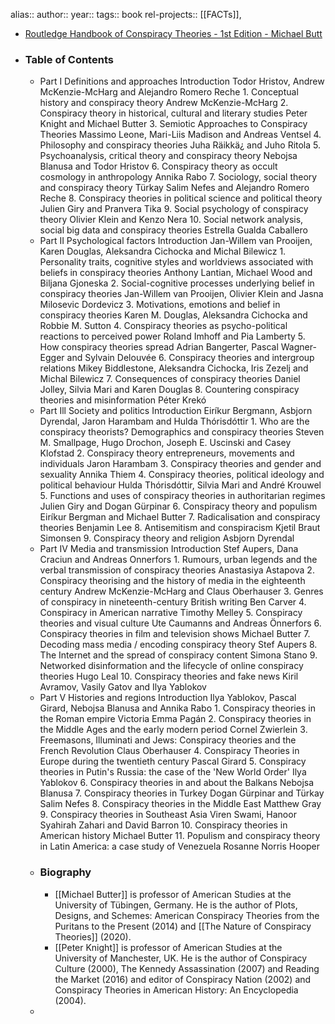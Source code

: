 alias::
author::
year::
tags:: book
rel-projects:: [[FACTs]],



- [Routledge Handbook of Conspiracy Theories - 1st Edition - Michael Butt](https://www.routledge.com/Routledge-Handbook-of-Conspiracy-Theories/Butter-Knight/p/book/9780815361749)
- ### Table of Contents
	- Part I
	  Definitions and approaches
	  Introduction
	  Todor Hristov, Andrew McKenzie-McHarg and Alejandro Romero Reche 1. Conceptual history and conspiracy theory Andrew McKenzie-McHarg 2. Conspiracy theory in historical, cultural and literary studies Peter Knight and Michael Butter 3. Semiotic Approaches to Conspiracy Theories Massimo Leone, Mari-Liis Madison and Andreas Ventsel 4. Philosophy and conspiracy theories Juha Räikkä¿ and Juho Ritola 5. Psychoanalysis, critical theory and conspiracy theory Nebojsa Blanusa and Todor Hristov 6. Conspiracy theory as occult cosmology in anthropology Annika Rabo
	  7. Sociology, social theory and conspiracy theory Türkay Salim Nefes and Alejandro Romero Reche 8. Conspiracy theories in political science and political theory Julien Giry and Pranvera Tika 9. Social psychology of conspiracy theory Olivier Klein and Kenzo Nera
	  10. Social network analysis, social big data and conspiracy theories Estrella Gualda Caballero
	- Part II
	  Psychological factors
	  Introduction
	  Jan-Willem van Prooijen, Karen Douglas, Aleksandra Cichocka and Michal Bilewicz 1. Personality traits, cognitive styles and worldviews associated with beliefs in conspiracy theories Anthony Lantian, Michael Wood and Biljana Gjoneska 2. Social-cognitive processes underlying belief in conspiracy theories Jan-Willem van Prooijen, Olivier Klein and Jasna Milosevic Dordevicz 3. Motivations, emotions and belief in conspiracy theories Karen M. Douglas, Aleksandra Cichocka and Robbie M. Sutton 4. Conspiracy theories as psycho-political reactions to perceived power Roland Imhoff and Pia Lamberty 5. How conspiracy theories spread Adrian Bangerter, Pascal Wagner-Egger and Sylvain Delouvée 6. Conspiracy theories and intergroup relations Mikey Biddlestone, Aleksandra Cichocka, Iris Zezelj and Michal Bilewicz 7. Consequences of conspiracy theories Daniel Jolley, Silvia Mari and Karen Douglas 8. Countering conspiracy theories and misinformation Péter Krekó
	- Part Ill
	  Society and politics Introduction Eiríkur Bergmann, Asbjorn Dyrendal, Jaron Harambam and Hulda Thórisdóttir 1. Who are the conspiracy theorists? Demographics and conspiracy theories Steven M. Smallpage, Hugo Drochon, Joseph E. Uscinski and Casey Klofstad 2. Conspiracy theory entrepreneurs, movements and individuals Jaron Harambam 3. Conspiracy theories and gender and sexuality Annika Thiem
	  4. Conspiracy theories, political ideology and political behaviour Hulda Thórisdóttir, Silvia Mari and André Krouwel 5. Functions and uses of conspiracy theories in authoritarian regimes Julien Giry and Dogan Gürpinar 6. Conspiracy theory and populism Eiríkur Bergman and Michael Butter 7. Radicalisation and conspiracy theories Benjamin Lee 8. Antisemitism and conspiracism Kjetil Braut Simonsen 9. Conspiracy theory and religion Asbjorn Dyrendal
	- Part IV
	  Media and transmission
	  Introduction Stef Aupers, Dana Craciun and Andreas Onnerfors 1. Rumours, urban legends and the verbal transmission of conspiracy theories Anastasiya Astapova 2. Conspiracy theorising and the history of media in the eighteenth century Andrew McKenzie-McHarg and Claus Oberhauser 3. Genres of conspiracy in nineteenth-century British writing
	  Ben Carver
	  4. Conspiracy in American narrative Timothy Melley 5. Conspiracy theories and visual culture Ute Caumanns and Andreas Önnerfors
	  6. Conspiracy theories in film and television shows Michael Butter 7. Decoding mass media / encoding conspiracy theory Stef Aupers 8. The Internet and the spread of conspiracy content Simona Stano
	  9. Networked disinformation and the lifecycle of online conspiracy theories Hugo Leal 10. Conspiracy theories and fake news Kiril Avramov, Vasily Gatov and Ilya Yablokov
	- Part V
	  Histories and regions Introduction
	  Ilya Yablokov, Pascal Girard, Nebojsa Blanusa and Annika Rabo 1. Conspiracy theories in the Roman empire Victoria Emma Pagán 2. Conspiracy theories in the Middle Ages and the early modern period
	  Cornel Zwierlein
	  3. Freemasons, Illuminati and Jews: Conspiracy theories and the French Revolution Claus Oberhauser 4. Conspiracy Theories in Europe during the twentieth century
	  Pascal Girard
	  5. Conspiracy theories in Putin's Russia: the case of the 'New World Order' Ilya Yablokov 6. Conspiracy theories in and about the Balkans Nebojsa Blanusa 7. Conspiracy theories in Turkey Dogan Gürpinar and Türkay Salim Nefes 8. Conspiracy theories in the Middle East Matthew Gray 9. Conspiracy theories in Southeast Asia Viren Swami, Hanoor Syahirah Zahari and David Barron 10. Conspiracy theories in American history
	  Michael Butter
	  11. Populism and conspiracy theory in Latin America: a case study of Venezuela Rosanne Norris Hooper
	- ### Biography
		- [[Michael Butter]] is professor of American Studies at the University of Tübingen, Germany. He is the author of Plots, Designs, and Schemes: American Conspiracy Theories from the Puritans to the Present (2014) and [[The Nature of Conspiracy Theories]] (2020).
		- [[Peter Knight]] is professor of American Studies at the University of Manchester, UK. He is the author of Conspiracy Culture (2000), The Kennedy Assassination (2007) and Reading the Market (2016) and editor of Conspiracy Nation (2002) and Conspiracy Theories in American History: An Encyclopedia (2004).
	-
